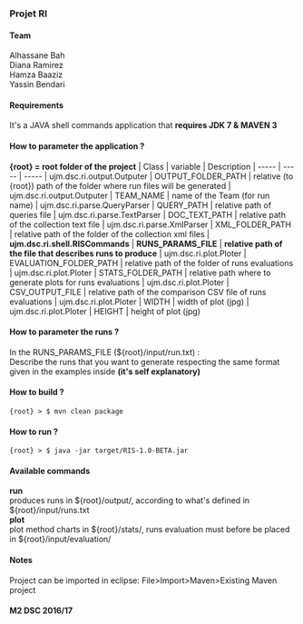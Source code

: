 ### Projet RI
#### Team
Alhassane Bah  
Diana Ramirez  
Hamza Baaziz  
Yassin Bendari
#### Requirements
It's a JAVA shell commands application that **requires JDK 7 & MAVEN 3**
#### How to parameter the application ?
**{root} = root folder of the project**
| Class  | variable | Description
| ----- | ----- | -----
| ujm.dsc.ri.output.Outputer | OUTPUT_FOLDER_PATH | relative (to {root}) path of the folder where run files will be generated
| ujm.dsc.ri.output.Outputer | TEAM_NAME | name of the Team (for run name)
| ujm.dsc.ri.parse.QueryParser | QUERY_PATH | relative path of queries file
| ujm.dsc.ri.parse.TextParser | DOC_TEXT_PATH | relative path of the collection text file
| ujm.dsc.ri.parse.XmlParser | XML_FOLDER_PATH | relative path of the folder of the collection xml files
| **ujm.dsc.ri.shell.RISCommands** | **RUNS_PARAMS_FILE** | **relative path of the file that describes runs to produce**
| ujm.dsc.ri.plot.Ploter | EVALUATION_FOLDER_PATH | relative path of the folder of runs evaluations
| ujm.dsc.ri.plot.Ploter | STATS_FOLDER_PATH | relative path where to generate plots for runs evaluations
| ujm.dsc.ri.plot.Ploter | CSV_OUTPUT_FILE | relative path of the comparison CSV file of runs evaluations
| ujm.dsc.ri.plot.Ploter | WIDTH | width of plot (jpg)
| ujm.dsc.ri.plot.Ploter | HEIGHT | height of plot (jpg)
#### How to parameter the runs ?
In the RUNS_PARAMS_FILE (${root}/input/run.txt) :  
Describe the runs that you want to generate respecting the same format given in the examples inside **(it's self explanatory)**
#### How to build ?
```
{root} > $ mvn clean package
```
  
#### How to run ?
```
{root} > $ java -jar target/RIS-1.0-BETA.jar
```
#### Available commands
**run**  
produces runs in ${root}/output/, according to what's defined in ${root}/input/runs.txt  
**plot**  
plot method charts in ${root}/stats/, runs evaluation must before be placed in ${root}/input/evaluation/
#### Notes
Project can be imported in eclipse: File>Import>Maven>Existing Maven project
#### M2 DSC 2016/17